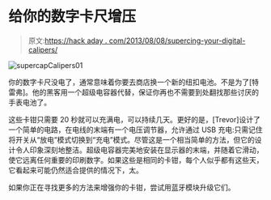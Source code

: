 # 给你的数字卡尺增压

> 原文:[https://hack aday . com/2013/08/08/supercing-your-digital-calipers/](https://hackaday.com/2013/08/08/supercharging-your-digital-calipers/)

![supercapCalipers01](../Images/edb4c64752ca3678b90bb23ce934d8a3.png)

你的数字卡尺没电了，通常意味着你要去商店换一个新的纽扣电池。不是为了[特雷弗]。他的黑客用一个超级电容器代替，保证你再也不需要到处翻找那些讨厌的手表电池了。

这些卡钳只需要 20 秒就可以充满电，可以持续几天。更好的是，[Trevor]设计了一个简单的电路，在电线的末端有一个电压调节器，允许通过 USB 充电:只需记住将开关从“放电”模式切换到“充电”模式。尽管这是一个相当简单的方法，但它的设计令人印象深刻地整洁。超级电容器完美地安装在显示器的末端，并随着它滑动，使它远离任何重要的印刷数字。如果这些是相同的卡钳，每个人似乎都有这些天，它看起来可能仍然适合提供的情况下，太。

如果你正在寻找更多的方法来增强你的卡钳，尝试用蓝牙模块升级它们。